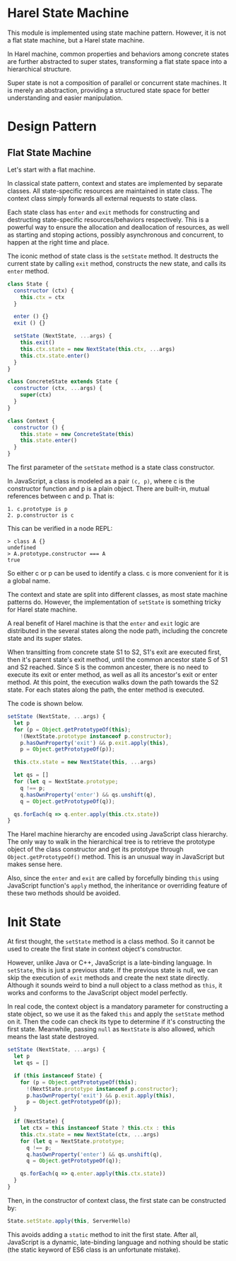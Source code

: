 # Harel State Machine

This module is implemented using state machine pattern. However, it is not a flat state machine, but a Harel state machine.

In Harel machine, common properties and behaviors among concrete states are further abstracted to super states, transforming a flat state space into a hierarchical structure.

Super state is not a composition of parallel or concurrent state machines. It is merely an abstraction, providing a structured state space for better understanding and easier manipulation.

# Design Pattern

## Flat State Machine

Let's start with a flat machine. 

In classical state pattern, context and states are implemented by separate classes. All state-specific resources are maintained in state class. The context class simply forwards all external requests to state class.

Each state class has `enter` and `exit` methods for constructing and destructing state-specific resources/behaviors respectively. This is a powerful way to ensure the allocation and deallocation of resources, as well as starting and stoping actions, possibly asynchronous and concurrent, to happen at the right time and place.

The iconic method of state class is the `setState` method. It destructs the current state by calling `exit` method, constructs the new state, and calls its `enter` method.

```js
class State {
  constructor (ctx) {
    this.ctx = ctx
  }

  enter () {}
  exit () {}

  setState (NextState, ...args) {
    this.exit()
    this.ctx.state = new NextState(this.ctx, ...args)
    this.ctx.state.enter()
  }
}

class ConcreteState extends State {
  constructor (ctx, ...args) {
    super(ctx)
  }
}

class Context {
  constructor () {
    this.state = new ConcreteState(this)
    this.state.enter()
  }
}
```

The first parameter of the `setState` method is a state class constructor. 

In JavaScript, a class is modeled as a pair `(c, p)`, where c is the constructor function and p is a plain object. There are built-in, mutual references between c and p. That is:

```
1. c.prototype is p
2. p.constructor is c
```

This can be verified in a node REPL:

```
> class A {}
undefined
> A.prototype.constructor === A
true
```

So either c or p can be used to identify a class. c is more convenient for it is a global name.


 
The context and state are split into different classes, as most state machine patterns do. However, the implementation of `setState` is something tricky for Harel state machine.

A real benefit of Harel machine is that the `enter` and `exit` logic are distributed in the several states along the node path, including the concrete state and its super states.

When transitting from concrete state S1 to S2, S1's exit are executed first, then it's parent state's exit method, until the common ancestor state S of S1 and S2 reached. Since S is the common ancester, there is no need to execute its exit or enter method, as well as all its ancestor's exit or enter method. At this point, the execution walks down the path towards the S2 state. For each states along the path, the enter method is executed.

The code is shown below.

```js
setState (NextState, ...args) {
  let p
  for (p = Object.getPrototypeOf(this);
    !(NextState.prototype instanceof p.constructor);
    p.hasOwnProperty('exit') && p.exit.apply(this),
    p = Object.getPrototypeOf(p));

  this.ctx.state = new NextState(this, ...args)

  let qs = []
  for (let q = NextState.prototype;
    q !== p;
    q.hasOwnProperty('enter') && qs.unshift(q),
    q = Object.getPrototypeOf(q));

  qs.forEach(q => q.enter.apply(this.ctx.state))
}
``` 

The Harel machine hierarchy are encoded using JavaScript class hierarchy. The only way to walk in the hierarchical tree is to retrieve the prototype object of the class constructor and get its prototype through `Object.getPrototypeOf()` method. This is an unusual way in JavaScript but makes sense here.

Also, since the `enter` and `exit` are called by forcefully binding `this` using JavaScript function's `apply` method, the inheritance or overriding feature of these two methods should be avoided.

# Init State

At first thought, the `setState` method is a class method. So it cannot be used to create the first state in context object's constructor.

However, unlike Java or C++, JavaScript is a late-binding language. In `setState`, this is just a previous state. If the previous state is null, we can skip the execution of `exit` methods and create the next state directly. Although it sounds weird to bind a null object to a class method as `this`, it works and conforms to the JavaScript object model perfectly.

In real code, the context object is a mandatory parameter for constructing a state object, so we use it as the faked `this` and apply the `setState` method on it. Then the code can check its type to determine if it's constructing the first state. Meanwhile, passing `null` as `NextState` is also allowed, which means the last state destroyed.

```js
setState (NextState, ...args) {
  let p
  let qs = []

  if (this instanceof State) {
    for (p = Object.getPrototypeOf(this);
      !(NextState.prototype instanceof p.constructor);
      p.hasOwnProperty('exit') && p.exit.apply(this),
      p = Object.getPrototypeOf(p));
  }

  if (NextState) {
    let ctx = this instanceof State ? this.ctx : this
    this.ctx.state = new NextState(ctx, ...args)
    for (let q = NextState.prototype;
      q !== p;
      q.hasOwnProperty('enter') && qs.unshift(q),
      q = Object.getPrototypeOf(q));

    qs.forEach(q => q.enter.apply(this.ctx.state))
  }
}
``` 

Then, in the constructor of context class, the first state can be constructed by:

```js
State.setState.apply(this, ServerHello)
```

This avoids adding a `static` method to init the first state. After all, JavaScript is a dynamic, late-binding language and nothing should be static (the static keyword of ES6 class is an unfortunate mistake).




